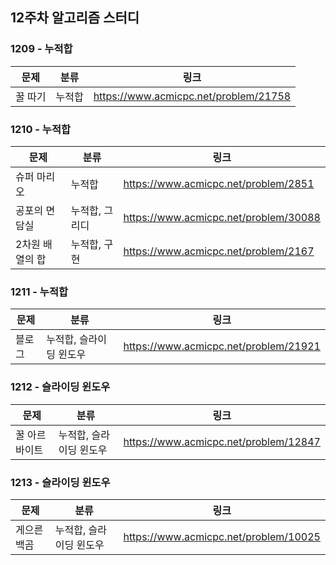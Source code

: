 ## 12주차 알고리즘 스터디  


### 1209 - 누적합

| 문제     |분류| 링크                                    |
|--------|---|---------------------------------------|
| 꿀 따기   |누적합| https://www.acmicpc.net/problem/21758 |

### 1210 - 누적합

| 문제        | 분류       | 링크                                    |
|-----------|----------|---------------------------------------|
| 슈퍼 마리오    | 누적합      | https://www.acmicpc.net/problem/2851  |
| 공포의 면담실   | 누적합, 그리디 | https://www.acmicpc.net/problem/30088 |
| 2차원 배열의 합 | 누적합, 구현  | https://www.acmicpc.net/problem/2167  |

### 1211 - 누적합

| 문제  | 분류            | 링크                                    |
|-----|---------------|---------------------------------------|
| 블로그 | 누적합, 슬라이딩 윈도우 | https://www.acmicpc.net/problem/21921 |

### 1212 - 슬라이딩 윈도우

| 문제      | 분류            | 링크                                    |
|---------|---------------|---------------------------------------|
| 꿀 아르바이트 | 누적합, 슬라이딩 윈도우 | https://www.acmicpc.net/problem/12847 |

### 1213 - 슬라이딩 윈도우

| 문제     | 분류            | 링크                                    |
|--------|---------------|---------------------------------------|
| 게으른 백곰 | 누적합, 슬라이딩 윈도우 | https://www.acmicpc.net/problem/10025 |
